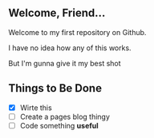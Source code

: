 ## Welcome, Friend...

Welcome to my first repository on Github.

I have no idea how any of this works.

But I'm gunna give it my best shot

## Things to Be Done

- [x] Wirte this
- [ ] Create a pages blog thingy
- [ ] Code something **useful**
